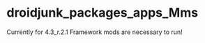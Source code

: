droidjunk_packages_apps_Mms
===========================
Currently for 4.3_r.2.1
Framework mods are necessary to run!
